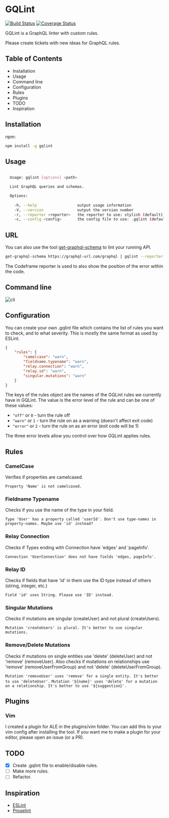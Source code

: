 # GQLint
[![Build Status](https://travis-ci.org/happylinks/gqlint.svg?branch=master)](https://travis-ci.org/happylinks/gqlint) [![Coverage Status](https://coveralls.io/repos/github/happylinks/gqlint/badge.svg?branch=master)](https://coveralls.io/github/happylinks/gqlint?branch=master)

GQLint is a GraphQL linter with custom rules.

Please create tickets with new ideas for GraphQL rules.

## Table of Contents
- Installation
- Usage
- Command line
- Configuration
- Rules
- Plugins
- TODO
- Inspiration

## Installation
npm:
```sh
npm install -g gqlint
```

## Usage

```sh

  Usage: gqlint [options] <path>

  Lint GraphQL queries and schemas.

  Options:
    
    -h, --help                  output usage information
    -V, --version               output the version number
    -r, --reporter <reporter>   the reporter to use: stylish (default), compact, json
    -c, --config <config>       the config file to use: .gqlint (default)

```

## URL
You can also use the tool [get-graphql-schema](https://github.com/graphcool/get-graphql-schema) to lint your running API.
```sh
get-graphql-schema https://graphql-url.com/graphql | gqlint --reporter codeframe
```

The Codeframe reporter is used to also show the position of the error within the code.

## Command line
![cli](https://raw.githubusercontent.com/happylinks/gqlint/master/cli.png)

## Configuration

You can create your own .gqlint file which contains the list of rules you want to check, and to what severity.
This is mostly the same format as used by ESLint.

```json
{
    "rules": {
        "camelcase": "warn",
        "fieldname.typename": "warn",
        "relay.connection": "warn", 
        "relay.id": "warn", 
        "singular.mutations": "warn"
    }
}
```

The keys of the rules object are the names of the GQLint rules we currently have in GQLint. The value is the error level of the rule and can be one of these values:

* `"off"` or `0` - turn the rule off
* `"warn"` or `1` - turn the rule on as a warning (doesn't affect exit code)
* `"error"` or `2` - turn the rule on as an error (exit code will be 1)

The three error levels allow you control over how GQLint applies rules.

## Rules

### CamelCase
Verifies if properties are camelcased.

`Property 'Name' is not camelcased.`

### Fieldname Typename
Checks if you use the name of the type in your field.

`Type 'User' has a property called 'userId'. Don't use type-names in property-names. Maybe use 'id' instead?`

### Relay Connection
Checks if Types ending with Connection have 'edges' and 'pageInfo'.

`Connection 'UserConnection' does not have fields 'edges, pageInfo'.`

### Relay ID
Checks if fields that have 'id' in them use the ID type instead of others (string, integer, etc.)

`Field 'id' uses String. Please use 'ID' instead.`

### Singular Mutations
Checks if mutations are singular (createUser) and not plural (createUsers).

`Mutation 'createUsers' is plural. It's better to use singular mutations.`

### Remove/Delete Mutations
Checks if mutations on single entities use 'delete' (deleteUser) and not 'remove' (removeUser). 
Also checks if mutations on relationships use 'remove' (removeUserFromGroup) and not 'delete' (deleteUserFromGroup).

`Mutation 'removeUser' uses 'remove' for a single entity. It's better to use 'deleteUser'.`
`Mutation '${name}' uses 'delete' for a mutation on a relationship. It's better to use '${suggestion}'.`

## Plugins

### Vim
I created a plugin for ALE in the plugins/vim folder. You can add this to your vim config after installing the tool.
If you want me to make a plugin for your editor, please open an issue (or a PR).

## TODO
- [x] Create .gqlint file to enable/disable rules.
- [ ] Make more rules.
- [ ] Refactor.

## Inspiration
- [ESLint](https://github.com/eslint/eslint)
- [Proselint](https://github.com/amperser/proselint/)

